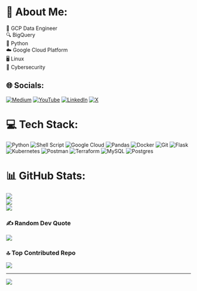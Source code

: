 # 💫 About Me:
💽 GCP Data Engineer <br> 🔍 BigQuery <br>
🐍 Python <br>☁️ Google Cloud Platform <br>🖥️ Linux <br>🔐 Cybersecurity


## 🌐 Socials:
[![Medium](https://img.shields.io/badge/Medium-12100E?logo=medium&logoColor=white)](https://medium.com/@atulsutar) [![YouTube](https://img.shields.io/badge/YouTube-%23FF0000.svg?logo=YouTube&logoColor=white)](https://youtube.com/@ByteRageX) [![LinkedIn](https://img.shields.io/badge/LinkedIn-%230077B5.svg?logo=linkedin&logoColor=white)](https://in.linkedin.com/in/atul-sutar) [![X](https://img.shields.io/badge/X-black.svg?logo=X&logoColor=white)](https://x.com/ByteRageX/) 

# 💻 Tech Stack:
![Python](https://img.shields.io/badge/python-3670A0?style=flat&logo=python&logoColor=ffdd54) ![Shell Script](https://img.shields.io/badge/shell_script-%23121011.svg?style=flat&logo=gnu-bash&logoColor=white) ![Google Cloud](https://img.shields.io/badge/GoogleCloud-%234285F4.svg?style=flat&logo=google-cloud&logoColor=white) ![Pandas](https://img.shields.io/badge/pandas-%23150458.svg?style=flat&logo=pandas&logoColor=white) ![Docker](https://img.shields.io/badge/docker-%230db7ed.svg?style=flat&logo=docker&logoColor=white) ![Git](https://img.shields.io/badge/git-%23F05033.svg?style=flat&logo=git&logoColor=white) ![Flask](https://img.shields.io/badge/flask-%23000.svg?style=flat&logo=flask&logoColor=white) ![Kubernetes](https://img.shields.io/badge/kubernetes-%23326ce5.svg?style=flat&logo=kubernetes&logoColor=white) ![Postman](https://img.shields.io/badge/Postman-FF6C37?style=flat&logo=postman&logoColor=white) ![Terraform](https://img.shields.io/badge/terraform-%235835CC.svg?style=flat&logo=terraform&logoColor=white) ![MySQL](https://img.shields.io/badge/mysql-%2300000f.svg?style=flat&logo=mysql&logoColor=white) ![Postgres](https://img.shields.io/badge/postgres-%23316192.svg?style=flat&logo=postgresql&logoColor=white)  
# 📊 GitHub Stats:
![](https://github-readme-stats.vercel.app/api?username=atul-sutar&theme=swift&hide_border=false&include_all_commits=false&count_private=false)<br/>
![](https://github-readme-streak-stats.herokuapp.com/?user=atul-sutar&theme=swift&hide_border=false)<br/>
![](https://github-readme-stats.vercel.app/api/top-langs/?username=atul-sutar&theme=swift&hide_border=false&include_all_commits=false&count_private=false&layout=compact)

### ✍️ Random Dev Quote
![](https://quotes-github-readme.vercel.app/api?type=horizontal&theme=radical)

### 🔝 Top Contributed Repo
![](https://github-contributor-stats.vercel.app/api?username=atul-sutar&limit=5&theme=flat&combine_all_yearly_contributions=true)

---
[![](https://visitcount.itsvg.in/api?id=atul-sutar&icon=0&color=0)](https://visitcount.itsvg.in)

<!-- Proudly created with GPRM ( https://gprm.itsvg.in ) -->
